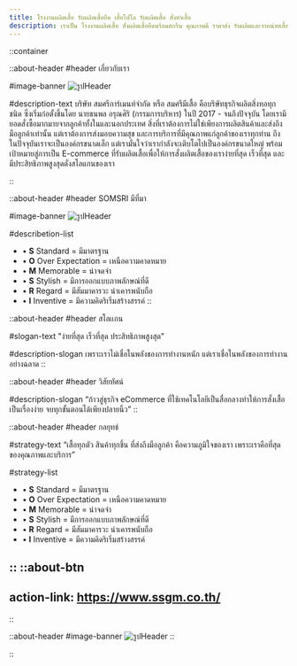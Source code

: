 ```yaml
---
title: โรงงานผลิตเสื้อ รับผลิตเสื้อยืด เสื้อโปโล รับผลิตเสื้อ สั่งทำเสื้อ
description: เราเป็น โรงงานผลิตเสื้อ สั่งผลิตเสื้อยืดพร้อมสกรีน คุณภาพดี ราคาส่ง รับผลิตและจำหน่ายเสื้อ พร้อมสกรีนโลโก้ ทำแบรนด์ตัวเอง
---
```


::container

::about-header
#header
เกี่ยวกับเรา

#image-banner
<img src="/about/whoarewe.jpg" alt="รูปHeader" class="w-full h-auto rounded-2xl shadow-md"  />

#description-text
บริษัท สมศรีการ์เมนท์จํากัด หรือ สมศรีมีเสื้อ คือบริษัทธุรกิจผลิตสิ่งทอทุกชนิด ซึ่งเริ่มก่อตั้งขึ้นโดย นายธนพล อรุณศิริ (กรรมการบริหาร) ในปี 2017 - จนถึงปัจจุบัน โดยเรามียอดสั่งซื้อมากมายจากลูกค้าทั้งในและนอกประเทศ สิ่งที่เราต้องการไม่ใช่เพียงการผลิตสินค้าและส่งถึงมือลูกค้าเท่านั้น แต่เราต้องการส่งมอบความสุข และการบริการที่มีคุณภาพแก่ลูกค้าของเราทุกท่าน ถึงในปัจจุบันเราจะเป็นองค์กรขนาดเล็ก แต่เรามั่นใจว่าเรากำลังจะเติบโตไปเป็นองค์กรขนาดใหญ่ พร้อมเป้าหมายสู่การเป็น E-commerce ที่รับผลิตเสื้อเพื่อให้การสั่งผลิตเสื้อของเราง่ายที่สุด เร็วที่สุด และมีประสิทธิภาพสูงสุดดั่งสโลแกนของเรา

::

::about-header
#header
SOMSRI มีที่มา

#image-banner
<img src="/about/core.jpg" alt="รูปHeader" class="w-full h-auto rounded-2xl shadow-md" />

#describetion-list
- • **S** Standard = มีมาตรฐาน
- • **O** Over Expectation = เหนือความคาดหมาย
- • **M** Memorable = น่าจดจํา
- • **S** Stylish = มีการออกแบบภาพลักษณ์ที่ดี
- • **R** Regard = มีสัมมาคารวะ น่าเคารพนับถือ
- • **I** Inventive = มีความคิดริเริ่มสร้างสรรค์
::

::about-header
#header
สโลเเกน

#slogan-text
"ง่ายที่สุด เร็วที่สุด ประสิทธิภาพสูงสุด"

#description-slogan
เพราะเราไม่เชื่อในพลังของการทำงานหนัก แต่เราเชื่อในพลังของการทำงานอย่างฉลาด
::

::about-header
#header
วิสัยทัศน์

#description-slogan
“ก้าวสู่ธุรกิจ eCommerce ที่ใช้เทคโนโลยีเป็นสื่อกลางทำให้การสั่งเสื้อเป็นเรื่องง่าย
จบทุกขั้นตอนได้เพียงปลายนิ้ว”
::

::about-header
#header
กลยุทธ์

#strategy-text
“เสื้อทุกตัว สินค้าทุกชิ้น ที่ส่งถึงมือลูกค้า คือความภูมิใจของเรา เพราะเราคือที่สุดของคุณภาพและบริการ”

#strategy-list
- • **S** Standard = มีมาตรฐาน
- • **O** Over Expectation = เหนือความคาดหมาย
- • **M** Memorable = น่าจดจํา
- • **S** Stylish = มีการออกแบบภาพลักษณ์ที่ดี
- • **R** Regard = มีสัมมาคารวะ น่าเคารพนับถือ
- • **I** Inventive = มีความคิดริเริ่มสร้างสรรค์

::
::about-btn
---
action-link: https://www.ssgm.co.th/
---
::

::about-header
#image-banner
<img src="/about/readmore-webp.jpg" alt="รูปHeader" class="w-full h-auto rounded-2xl shadow-md"  />
::

::
